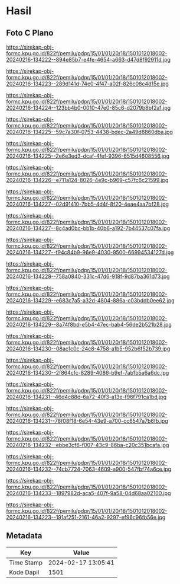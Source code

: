 # Hasil

## Foto C Plano

https://sirekap-obj-formc.kpu.go.id/822f/pemilu/pdpr/15/01/01/20/18/1501012018002-20240216-134222--894e85b7-e4fe-4654-a663-d47d8f92911d.jpg

https://sirekap-obj-formc.kpu.go.id/822f/pemilu/pdpr/15/01/01/20/18/1501012018002-20240216-134223--289d141d-74e0-4f47-a02f-826c08c4d15e.jpg

https://sirekap-obj-formc.kpu.go.id/822f/pemilu/pdpr/15/01/01/20/18/1501012018002-20240216-134224--123bb4b0-0010-47e0-85c6-d2079b8bf2a1.jpg

https://sirekap-obj-formc.kpu.go.id/822f/pemilu/pdpr/15/01/01/20/18/1501012018002-20240216-134225--59c7a30f-0753-4438-bdec-2a49d8860dba.jpg

https://sirekap-obj-formc.kpu.go.id/822f/pemilu/pdpr/15/01/01/20/18/1501012018002-20240216-134225--2e6e3ed3-dcaf-4fef-9396-6515d4608556.jpg

https://sirekap-obj-formc.kpu.go.id/822f/pemilu/pdpr/15/01/01/20/18/1501012018002-20240216-134226--e711a124-8026-4e9c-b969-c57fc6c21599.jpg

https://sirekap-obj-formc.kpu.go.id/822f/pemilu/pdpr/15/01/01/20/18/1501012018002-20240216-134227--02d91410-7bb5-4d4f-8f20-4eae4aa7bf28.jpg

https://sirekap-obj-formc.kpu.go.id/822f/pemilu/pdpr/15/01/01/20/18/1501012018002-20240216-134227--8c4ad0bc-bb1b-40b6-a192-7b44537c07fa.jpg

https://sirekap-obj-formc.kpu.go.id/822f/pemilu/pdpr/15/01/01/20/18/1501012018002-20240216-134227--f94c84b9-96e9-4030-9500-66994534127d.jpg

https://sirekap-obj-formc.kpu.go.id/822f/pemilu/pdpr/15/01/01/20/18/1501012018002-20240216-134228--758a0840-331c-47d6-918f-9d87ba361d73.jpg

https://sirekap-obj-formc.kpu.go.id/822f/pemilu/pdpr/15/01/01/20/18/1501012018002-20240216-134229--e683c7a5-a32d-4804-886a-c03bddb0ee62.jpg

https://sirekap-obj-formc.kpu.go.id/822f/pemilu/pdpr/15/01/01/20/18/1501012018002-20240216-134229--8a74f8bd-e5b4-47ec-bab4-56de2b521b28.jpg

https://sirekap-obj-formc.kpu.go.id/822f/pemilu/pdpr/15/01/01/20/18/1501012018002-20240216-134230--08ac1c0c-24c8-4758-a1b5-952b6f52b739.jpg

https://sirekap-obj-formc.kpu.go.id/822f/pemilu/pdpr/15/01/01/20/18/1501012018002-20240216-134230--2f864cfc-8289-4086-b9ef-7ab1b5a6a6dc.jpg

https://sirekap-obj-formc.kpu.go.id/822f/pemilu/pdpr/15/01/01/20/18/1501012018002-20240216-134231--46d4c88d-6a72-40f3-a13e-f96f791ca1bd.jpg

https://sirekap-obj-formc.kpu.go.id/822f/pemilu/pdpr/15/01/01/20/18/1501012018002-20240216-134231--78f08f18-6e54-43e9-a700-cc6547a7b6fb.jpg

https://sirekap-obj-formc.kpu.go.id/822f/pemilu/pdpr/15/01/01/20/18/1501012018002-20240216-134232--ebbe3cf6-f007-43c9-86ba-c20c351bcafa.jpg

https://sirekap-obj-formc.kpu.go.id/822f/pemilu/pdpr/15/01/01/20/18/1501012018002-20240216-134232--74cb7724-7063-4609-a900-547fbf74a6ce.jpg

https://sirekap-obj-formc.kpu.go.id/822f/pemilu/pdpr/15/01/01/20/18/1501012018002-20240216-134233--1897982d-aca5-407f-9a58-04d68aa02100.jpg

https://sirekap-obj-formc.kpu.go.id/822f/pemilu/pdpr/15/01/01/20/18/1501012018002-20240216-134223--191af251-2161-46a2-9297-ef96c96fb56e.jpg


## Metadata

| Key        | Value               |
| ---------- | ------------------- |
| Time Stamp | 2024-02-17 13:05:41 |
| Kode Dapil | 1501                |



